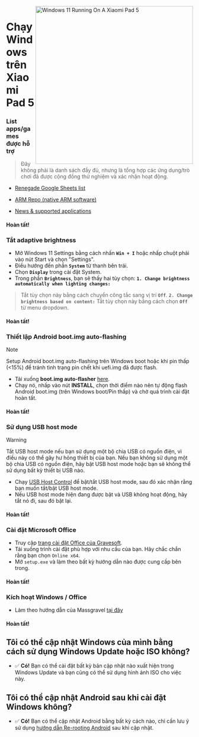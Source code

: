 <img align="right" src="https://raw.githubusercontent.com/erdilS/Port-Windows-11-Xiaomi-Pad-5/main/nabu.png" width="425" alt="Windows 11 Running On A Xiaomi Pad 5">

# Chạy Windows trên Xiaomi Pad 5

### List apps/games được hỗ trợ
> Đây không phải là danh sách đầy đủ, nhưng là tổng hợp các ứng dụng/trò chơi đã được cộng đồng thử nghiệm và xác nhận hoạt động.

- [Renegade Google Sheets list](https://docs.google.com/spreadsheets/d/1XYuoySgYQE0HL573sA-0RGMX7I4lt5rWJuQ8Z8yRJNY/edit?usp=drivesdk)

- [ARM Repo (native ARM software)](https://armrepo.ver.lt/)

- [News & supported applications](https://windowsonarm.org/)

#### Hoàn tất!


### Tắt adaptive brightness
- Mở Windows 11 Settings bằng cách nhấn **`Win + I`** hoặc nhấp chuột phải vào nút Start và chọn "Settings".
- Điều hướng đến phần **`System`** từ thanh bên trái.
- Chọn **`Display`** trong cài đặt System.
- Trong phần **`Brightness`**, bạn sẽ thấy hai tùy chọn:
**```1. Change brightness automatically when lighting changes:```**
> Tắt tùy chọn này bằng cách chuyển công tắc sang vị trí **`Off`**.
 **```2. Change brightness based on content:```**
> Tắt tùy chọn này bằng cách chọn **`Off`** từ menu dropdown.

#### Hoàn tất!

### Thiết lập Android boot.img auto-flashing

>[!NOTE]
> Setup Android boot.img auto-flashing trên Windows boot hoặc khi pin thấp (<15%) để tránh tình trạng pin chết khi uefi.img đã được flash.

- Tải xuống **boot.img auto-flasher** [here](https://github.com/Misha803/My-Scripts/releases/tag/boot.img-Auto-Flasher).
- Chạy nó, nhấp vào nút **INSTALL**, chọn thời điểm nào nên tự động flash Android boot.img (trên Windows boot/Pin thấp) và chờ quá trình cài đặt hoàn tất.

#### Hoàn tất!

### Sử dụng USB host mode
> [!Warning]
> Tắt USB host mode nếu bạn sử dụng một bộ chia USB có nguồn điện, vì điều này có thể gây hư hỏng thiết bị của bạn. Nếu bạn không sử dụng một bộ chia USB có nguồn điện, hãy bật USB host mode hoặc bạn sẽ không thể sử dụng bất kỳ thiết bị USB nào.

- Chạy [USB Host Control](https://github.com/Misha803/My-Scripts/releases/tag/USB-Host-Mode-Control) để bật/tắt USB host mode, sau đó xác nhận rằng bạn muốn tắt/bật USB host mode.
- Nếu USB host mode hiện đang được bật và USB không hoạt động, hãy tắt nó đi, sau đó bật lại.

#### Hoàn tất!


### Cài đặt Microsoft Office
- Truy cập [trang cài đặt Office của Gravesoft](https://gravesoft.dev/office_c2r_links).
- Tải xuống trình cài đặt phù hợp với nhu cầu của bạn. Hãy chắc chắn rằng bạn chọn `Online x64`.
- Mở `setup.exe` và làm theo bất kỳ hướng dẫn nào được cung cấp bên trong.

#### Hoàn tất!


### Kích hoạt Windows / Office
- Làm theo hướng dẫn của Massgravel [tại đây](https://github.com/massgravel/Microsoft-Activation-Scripts)

#### Hoàn tất!

## Tôi có thể cập nhật Windows của mình bằng cách sử dụng Windows Update hoặc ISO không?
- ✅ **Có!** Bạn có thể cài đặt bất kỳ bản cập nhật nào xuất hiện trong Windows Update và bạn cũng có thể sử dụng hình ảnh ISO cho việc này.

## Tôi có thể cập nhật Android sau khi cài đặt Windows không?
- ✅ **Có!** Bạn có thể cập nhật Android bằng bất kỳ cách nào, chỉ cần lưu ý sử dụng [hướng dẫn Re-rooting Android](Re-rooting-vi.md) sau khi cập nhật.